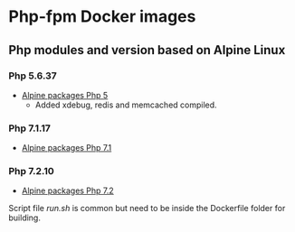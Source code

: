 # Php-fpm Docker images

## Php modules and version based on Alpine Linux

### Php 5.6.37
* [Alpine packages Php 5](https://pkgs.alpinelinux.org/packages?name=php5*&branch=v3.8&arch=x86_64)
  * Added xdebug, redis and memcached compiled.

### Php 7.1.17
* [Alpine packages Php 7.1](https://pkgs.alpinelinux.org/packages?name=php7*&branch=v3.7&arch=x86_64)

### Php 7.2.10
* [Alpine packages Php 7.2](https://pkgs.alpinelinux.org/packages?name=php7*&branch=v3.8&arch=x86_64)

Script file _run.sh_ is common but need to be inside the Dockerfile folder for building.
